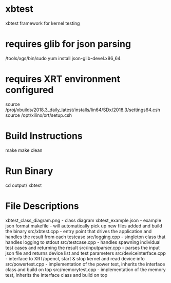 
# xbtest
xbtest framework for kernel testing


# requires glib for json parsing
/tools/xgs/bin/sudo yum install json-glib-devel.x86_64


# requires XRT environment configured 
source /proj/xbuilds/2018.3_daily_latest/installs/lin64/SDx/2018.3/settings64.csh
source /opt/xilinx/xrt/setup.csh



# Build Instructions
make
make clean


# Run Binary
cd output/
xbtest <json filename>


# File Descriptions
xbtest_class_diagram.png	- class diagram
xbtest_example.json		- example json format
makefile			- will automatically pick up new files added and build the binary
src/xbtest.cpp 			- entry point that drives the application and handles the result from each testcase
src/logging.cpp 		- singleton class that handles logging to stdout
src/testcase.cpp 		- handles spawning individual test cases and returning the result
src/inputparser.cpp		- parses the input json file and returns device list and test parameters
src/deviceinterface.cpp		- interface to XRT/opencl, start & stop kernel and read device info
src/powertest.cpp		- implementation of the power test, inherits the interface class and build on top
src/memorytest.cpp		- implementation of the memory test, inherits the interface class and build on top







